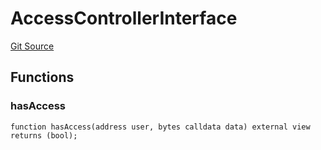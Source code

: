 # AccessControllerInterface
[Git Source](https://github.com/larrythecucumber321/protocol/blob/aabf2c9d4120808940fb3be9193cb66ea71ac351/contracts/plugins/mocks/EACAggregatorProxyMock.sol)


## Functions
### hasAccess


```solidity
function hasAccess(address user, bytes calldata data) external view returns (bool);
```

